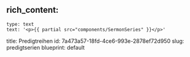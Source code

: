 rich_content:
  -
    type: text
    text: '<p>{{ partial src="components/SermonSeries" }}</p>'
title: Predigtreihen
id: 7a473a57-18fd-4ce6-993e-2878ef72d950
slug: predigtserien
blueprint: default
